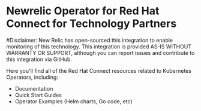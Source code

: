 # Newrelic Operator for  Red Hat Connect for Technology Partners

#Disclaimer: 
New Relic has open-sourced this integration to enable monitoring of this technology. This integration is provided AS-IS WITHOUT WARRANTY OR SUPPORT, although you can report issues and contribute to this integration via GitHub.

Here you'll find all of the Red Hat Connect resources related to Kubernetes Operators, including:
* Documentation
* Quick Start Guides
* Operator Examples (Helm charts, Go code, etc)
